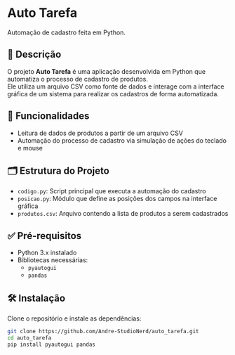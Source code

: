 # Auto Tarefa

Automação de cadastro feita em Python.

## 📌 Descrição

O projeto **Auto Tarefa** é uma aplicação desenvolvida em Python que automatiza o processo de cadastro de produtos.  
Ele utiliza um arquivo CSV como fonte de dados e interage com a interface gráfica de um sistema para realizar os cadastros de forma automatizada.

## 🚀 Funcionalidades

- Leitura de dados de produtos a partir de um arquivo CSV
- Automação do processo de cadastro via simulação de ações do teclado e mouse

## 🗂 Estrutura do Projeto

- `codigo.py`: Script principal que executa a automação do cadastro
- `posicao.py`: Módulo que define as posições dos campos na interface gráfica
- `produtos.csv`: Arquivo contendo a lista de produtos a serem cadastrados

## ✅ Pré-requisitos

- Python 3.x instalado
- Bibliotecas necessárias:
  - `pyautogui`
  - `pandas`

## 🛠 Instalação

Clone o repositório e instale as dependências:

```bash
git clone https://github.com/Andre-StudioNerd/auto_tarefa.git
cd auto_tarefa
pip install pyautogui pandas
